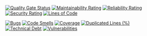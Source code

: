 [![Quality Gate Status](https://sonarcloud.io/api/project_badges/measure?project=org.ruminaq%3Aorg.ruminaq.root&metric=alert_status)](https://sonarcloud.io/dashboard?id=org.ruminaq%3Aorg.ruminaq.root)
[![Maintainability Rating](https://sonarcloud.io/api/project_badges/measure?project=org.ruminaq%3Aorg.ruminaq.root&metric=sqale_rating)](https://sonarcloud.io/dashboard?id=org.ruminaq%3Aorg.ruminaq.root)
[![Reliability Rating](https://sonarcloud.io/api/project_badges/measure?project=org.ruminaq%3Aorg.ruminaq.root&metric=reliability_rating)](https://sonarcloud.io/dashboard?id=org.ruminaq%3Aorg.ruminaq.root)
[![Security Rating](https://sonarcloud.io/api/project_badges/measure?project=org.ruminaq%3Aorg.ruminaq.root&metric=security_rating)](https://sonarcloud.io/dashboard?id=org.ruminaq%3Aorg.ruminaq.root)
[![Lines of Code](https://sonarcloud.io/api/project_badges/measure?project=org.ruminaq%3Aorg.ruminaq.root&metric=ncloc)](https://sonarcloud.io/dashboard?id=org.ruminaq%3Aorg.ruminaq.root)


[![Bugs](https://sonarcloud.io/api/project_badges/measure?project=org.ruminaq%3Aorg.ruminaq.root&metric=bugs)](https://sonarcloud.io/dashboard?id=org.ruminaq%3Aorg.ruminaq.root)
[![Code Smells](https://sonarcloud.io/api/project_badges/measure?project=org.ruminaq%3Aorg.ruminaq.root&metric=code_smells)](https://sonarcloud.io/dashboard?id=org.ruminaq%3Aorg.ruminaq.root)
[![Coverage](https://sonarcloud.io/api/project_badges/measure?project=org.ruminaq%3Aorg.ruminaq.root&metric=coverage)](https://sonarcloud.io/dashboard?id=org.ruminaq%3Aorg.ruminaq.root)
[![Duplicated Lines (%)](https://sonarcloud.io/api/project_badges/measure?project=org.ruminaq%3Aorg.ruminaq.root&metric=duplicated_lines_density)](https://sonarcloud.io/dashboard?id=org.ruminaq%3Aorg.ruminaq.root)
[![Technical Debt](https://sonarcloud.io/api/project_badges/measure?project=org.ruminaq%3Aorg.ruminaq.root&metric=sqale_index)](https://sonarcloud.io/dashboard?id=org.ruminaq%3Aorg.ruminaq.root)
[![Vulnerabilities](https://sonarcloud.io/api/project_badges/measure?project=org.ruminaq%3Aorg.ruminaq.root&metric=vulnerabilities)](https://sonarcloud.io/dashboard?id=org.ruminaq%3Aorg.ruminaq.root)
